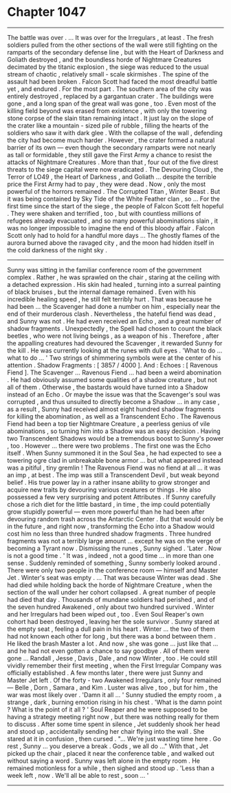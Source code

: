 
# Chapter 1047


---

The battle was over .
... It was over for the Irregulars , at least . The fresh soldiers pulled from the other sections of the wall were still fighting on the ramparts of the secondary defense line , but with the Heart of Darkness and Goliath destroyed , and the boundless horde of Nightmare Creatures decimated by the titanic explosion , the siege was reduced to the usual stream of chaotic , relatively small - scale skirmishes .
The spine of the assault had been broken . Falcon Scott had faced the most dreadful battle yet , and endured .
For the most part .
The southern area of the city was entirely destroyed , replaced by a gargantuan crater . The buildings were gone , and a long span of the great wall was gone , too . Even most of the killing field beyond was erased from existence , with only the towering stone corpse of the slain titan remaining intact . It just lay on the slope of the crater like a mountain - sized pile of rubble , filling the hearts of the soldiers who saw it with dark glee .
With the collapse of the wall , defending the city had become much harder . However , the crater formed a natural barrier of its own — even though the secondary ramparts were not nearly as tall or formidable , they still gave the First Army a chance to resist the attacks of Nightmare Creatures .
More than that , four out of the five direst threats to the siege capital were now eradicated . The Devouring Cloud , the Terror of LO49 , the Heart of Darkness , and Goliath ... despite the terrible price the First Army had to pay , they were dead . Now , only the most powerful of the horrors remained . The Corrupted Titan , Winter Beast .
But it was being contained by Sky Tide of the White Feather clan , so ...
For the first time since the start of the siege , the people of Falcon Scott felt hopeful .
They were shaken and terrified , too , but with countless millions of refugees already evacuated , and so many powerful abominations slain , it was no longer impossible to imagine the end of this bloody affair .
Falcon Scott only had to hold for a handful more days ...
The ghostly flames of the aurora burned above the ravaged city , and the moon had hidden itself in the cold darkness of the night sky .
***
Sunny was sitting in the familiar conference room of the government complex . Rather , he was sprawled on the chair , staring at the ceiling with a detached expression . His skin had healed , turning into a surreal painting of black bruises , but the internal damage remained . Even with his incredible healing speed , he still felt terribly hurt .
That was because he had been ... the Scavenger had done a number on him , especially near the end of their murderous clash . Nevertheless , the hateful fiend was dead , and Sunny was not . He had even received an Echo , and a great number of shadow fragments .
Unexpectedly , the Spell had chosen to count the black beetles , who were not living beings , as a weapon of his . Therefore , after the appalling creatures had devoured the Scavenger , it rewarded Sunny for the kill .
He was currently looking at the runes with dull eyes .
'What to do ... what to do ... '
Two strings of shimmering symbols were at the center of his attention .
Shadow Fragments : [ 3857 / 4000 ].
And :
Echoes : [ Ravenous Fiend ].
The Scavenger ... Ravenous Fiend ... had been a weird abomination . He had obviously assumed some qualities of a shadow creature , but not all of them . Otherwise , the bastards would have turned into a Shadow instead of an Echo .
Or maybe the issue was that the Scavenger's soul was corrupted , and thus unsuited to directly become a Shadow ... in any case , as a result , Sunny had received almost eight hundred shadow fragments for killing the abomination , as well as a Transcendent Echo .
The Ravenous Fiend had been a top tier Nightmare Creature , a peerless genius of vile abominations , so turning him into a Shadow was an easy decision . Having two Transcendent Shadows would be a tremendous boost to Sunny's power , too .
However ... there were two problems .
The first one was the Echo itself . When Sunny summoned it in the Soul Sea , he had expected to see a towering ogre clad in unbreakable bone armor ... but what appeared instead was a pitiful , tiny gremlin ! The Ravenous Fiend was no fiend at all ... it was an imp , at best .
The imp was still a Transcendent Devil , but weak beyond belief . His true power lay in a rather insane ability to grow stronger and acquire new traits by devouring various creatures or things . He also possessed a few very surprising and potent Attributes .
If Sunny carefully chose a rich diet for the little bastard , in time , the imp could potentially grow stupidly powerful — even more powerful than he had been after devouring random trash across the Antarctic Center . But that would only be in the future , and right now , transforming the Echo into a Shadow would cost him no less than three hundred shadow fragments .
Three hundred fragments was not a terribly large amount ... except he was on the verge of becoming a Tyrant now .
Dismissing the runes , Sunny sighed .
'Later . Now is not a good time . '
It was , indeed , not a good time ... in more than one sense .
Suddenly reminded of something , Sunny somberly looked around .
There were only two people in the conference room — himself and Master Jet . Winter's seat was empty .
... That was because Winter was dead .
She had died while holding back the horde of Nightmare Creature , when the section of the wall under her cohort collapsed .
A great number of people had died that day . Thousands of mundane soldiers had perished , and of the seven hundred Awakened , only about two hundred survived . Winter and her Irregulars had been wiped out , too . Even Soul Reaper's own cohort had been destroyed , leaving her the sole survivor .
Sunny stared at the empty seat , feeling a dull pain in his heart . Winter ... the two of them had not known each other for long , but there was a bond between them . He liked the brash Master a lot . And now , she was gone ... just like that ... and he had not even gotten a chance to say goodbye .
All of them were gone ... Randall , Jesse , Davis , Dale , and now Winter , too . He could still vividly remember their first meeting , when the First Irregular Company was officially established .
A few months later , there were just Sunny and Master Jet left . Of the forty - two Awakened Irregulars , only four remained — Belle , Dorn , Samara , and Kim . Luster was alive , too , but for him , the war was most likely over .
'Damn it all ... '
Sunny studied the empty room , a strange , dark , burning emotion rising in his chest .
'What is the damn point ? What is the point of it all ? '
Soul Reaper and he were supposed to be having a strategy meeting right now , but there was nothing really for them to discuss .
After some time spent in silence , Jet suddenly shook her head and stood up , accidentally sending her chair flying into the wall . She stared at it in confusion , then cursed .
"... We're just wasting time here . Go rest , Sunny ... you deserve a break . Gods , we all do ..."
With that , Jet picked up the chair , placed it near the conference table , and walked out without saying a word .
Sunny was left alone in the empty room .
He remained motionless for a while , then sighed and stood up .
'Less than a week left , now . We'll all be able to rest , soon ... '

---

